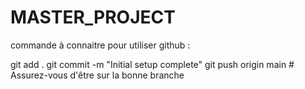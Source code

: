 # MASTER_PROJECT

commande à connaitre pour utiliser github :

git add .
git commit -m "Initial setup complete"
git push origin main  # Assurez-vous d'être sur la bonne branche
